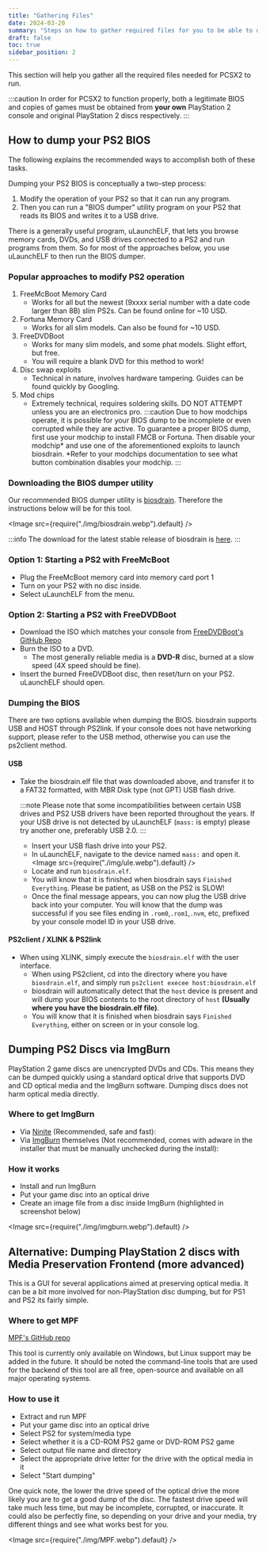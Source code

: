 ```yaml
---
title: "Gathering Files"
date: 2024-03-20
summary: "Steps on how to gather required files for you to be able to use PCSX2"
draft: false
toc: true
sidebar_position: 2
---
```


This section will help you gather all the required files needed for PCSX2 to run.

:::caution
In order for PCSX2 to function properly, both a legitimate BIOS and copies of games must be obtained from **your own** PlayStation 2 console and original PlayStation 2 discs respectively.
:::

## How to dump your PS2 BIOS

The following explains the recommended ways to accomplish both of these tasks.

Dumping your PS2 BIOS is conceptually a two-step process:

1. Modify the operation of your PS2 so that it can run any program.
2. Then you can run a "BIOS dumper" utility program on your PS2 that reads its BIOS and writes it to a USB drive.

There is a generally useful program, uLaunchELF, that lets you browse memory cards, DVDs, and USB drives connected to a PS2 and run programs from them. So for most of the approaches below, you use uLaunchELF to then run the BIOS dumper.

### Popular approaches to modify PS2 operation

1. FreeMcBoot Memory Card
   - Works for all but the newest (9xxxx serial number with a date code larger than 8B) slim PS2s. Can be found online for ~10 USD.
2. Fortuna Memory Card
   - Works for all slim models. Can also be found for ~10 USD.
3. FreeDVDBoot
   - Works for many slim models, and some phat models. Slight effort, but free.
   - You will require a blank DVD for this method to work!
4. Disc swap exploits
   - Technical in nature, involves hardware tampering. Guides can be found quickly by Googling.
5. Mod chips
   - Extremely technical, requires soldering skills. DO NOT ATTEMPT unless you are an electronics pro.
     :::caution
     Due to how modchips operate, it is possible for your BIOS dump to be incomplete or even corrupted while they are active.
     To guarantee a proper BIOS dump, first use your modchip to install FMCB or Fortuna. Then disable your modchip\* and use one of the aforementioned exploits to launch biosdrain.
     \*Refer to your modchips documentation to see what button combination disables your modchip.
     :::

### Downloading the BIOS dumper utility

Our recommended BIOS dumper utility is [biosdrain](https://github.com/F0bes/biosdrain). Therefore the instructions below will be for this tool.

<Image src={require("./img/biosdrain.webp").default} />

:::info
The download for the latest stable release of biosdrain is [here](https://github.com/f0bes/biosdrain/releases/latest/download/biosdrain.elf).
:::

### Option 1: Starting a PS2 with FreeMcBoot

- Plug the FreeMcBoot memory card into memory card port 1
- Turn on your PS2 with no disc inside.
- Select uLaunchELF from the menu.

### Option 2: Starting a PS2 with FreeDVDBoot

- Download the ISO which matches your console from [FreeDVDBoot's GitHub Repo](https://github.com/CTurt/FreeDVDBoot/tree/master/PREBUILT%20ISOs)
- Burn the ISO to a DVD.
  - The most generally reliable media is a **DVD-R** disc, burned at a slow speed (4X speed should be fine).
- Insert the burned FreeDVDBoot disc, then reset/turn on your PS2. uLaunchELF should open.

### Dumping the BIOS

There are two options available when dumping the BIOS.
biosdrain supports USB and HOST through PS2link. If your console does not have networking support, please refer to the USB method, otherwise you can use the ps2client method.

#### USB

- Take the biosdrain.elf file that was downloaded above, and transfer it to a FAT32 formatted, with MBR Disk type (not GPT) USB flash drive.

  :::note
  Please note that some incompatibilities between certain USB drives and PS2 USB drivers have been reported throughout the years. If your USB drive is not detected by uLaunchELF (`mass:` is empty) please try another one, preferably USB 2.0.
  :::

  - Insert your USB flash drive into your PS2.
  - In uLaunchELF, navigate to the device named `mass:` and open it.
    <Image src={require("./img/ule.webp").default} />
  - Locate and run `biosdrain.elf`.
  - You will know that it is finished when biosdrain says `Finished Everything`. Please be patient, as USB on the PS2 is SLOW!
  - Once the final message appears, you can now plug the USB drive back into your computer. You will know that the dump was successful if you see files ending in `.rom0`,`.rom1`,`.nvm`, etc, prefixed by your console model ID in your USB drive.

#### PS2client / XLINK & PS2link

- When using XLINK, simply execute the `biosdrain.elf` with the user interface.
  - When using PS2client, cd into the directory where you have `biosdrain.elf`, and simply run `ps2client execee host:biosdrain.elf`
  - biosdrain will automatically detect that the `host` device is present and will dump your BIOS contents to the root directory of `host` **(Usually where you have the biosdrain.elf file)**.
  - You will know that it is finished when biosdrain says `Finished Everything`, either on screen or in your console log.

## Dumping PS2 Discs via ImgBurn

PlayStation 2 game discs are unencrypted DVDs and CDs. This means they can be dumped quickly using a standard optical drive that supports DVD and CD optical media and the ImgBurn software. Dumping discs does not harm optical media directly.

### Where to get ImgBurn

- Via [Ninite](https://ninite.com/imgburn) (Recommended, safe and fast):
- Via [ImgBurn](http://www.imgburn.com/index.php?act=download) themselves (Not recommended, comes with adware in the installer that must be manually unchecked during the install):

### How it works

- Install and run ImgBurn
- Put your game disc into an optical drive
- Create an image file from a disc inside ImgBurn (highlighted in screenshot below)

<Image src={require("./img/imgburn.webp").default} />

## Alternative: Dumping PlayStation 2 discs with Media Preservation Frontend (more advanced)

This is a GUI for several applications aimed at preserving optical media. It can be a bit more involved for non-PlayStation disc dumping, but for PS1 and PS2 its fairly simple.

### Where to get MPF

[MPF's GitHub repo](https://github.com/SabreTools/MPF)

This tool is currently only available on Windows, but Linux support may be added in the future. It should be noted the command-line tools that are used for the backend of this tool are all free, open-source and available on all major operating systems.

### How to use it

- Extract and run MPF
- Put your game disc into an optical drive
- Select PS2 for system/media type
- Select whether it is a CD-ROM PS2 game or DVD-ROM PS2 game
- Select output file name and directory
- Select the appropriate drive letter for the drive with the optical media in it
- Select "Start dumping"

One quick note, the lower the drive speed of the optical drive the more likely you are to get a good dump of the disc. The fastest drive speed will take much less time, but may be incomplete, corrupted, or inaccurate. It could also be perfectly fine, so depending on your drive and your media, try different things and see what works best for you.

<Image src={require("./img/MPF.webp").default} />
